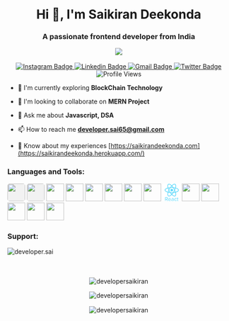  <!-- ![logo](https://github.com/Ashutosh-PMishra/Ashutosh-PMishra/blob/main/Github%20Banner.png) -->
 <h1 align="center">Hi 👋, I'm Saikiran Deekonda</h1>
 <!-- <h3 align="center">A passionate Software Engineer from India</h3> -->
 <h3 align="center">A passionate frontend developer from India</h3>
 <!-- <h3 align="center">Full Stack Developer</h3> -->
 <p align="center">
   <img src="https://readme-typing-svg.herokuapp.com?color=0d8eceF&size=20&center=true&vCenter=true&width=550&height=60&lines=Hello+👋,+I'm+Saikiran!;+Passionate+Full+Stack+Developer+🚀;+Building+innovative+products+is+my+passion+✨;+Speaker+and+Mentor+in+Tech+Communities+🎤;+⏳+On+a+mission+to+empower+through+technology!;">
 </p> 
 
 <div align="center">
     <a href="https://instagram.com/saikiran_deekonda">
         <img src="https://img.shields.io/badge/@saikiran.deekonda-30302f?style=flat&logo=instagram&logoColor=white" alt="Instagram Badge">
     </a>
     <a href="https://linkedin.com/in/saikiran-deekonda">
         <img src="https://img.shields.io/badge/saikiran-30302f?style=flat&logo=linkedin" alt="Linkedin Badge">
     </a>
     <a href="mailto:developer.sai65@gmail.com">
         <img src="https://img.shields.io/badge/developer.sai65@gmail.com-30302f?style=flat&logo=Gmail&logoColor=white" alt="Gmail Badge">
     </a>
     <a href="https://twitter.com/DeveloperSai65">
         <img src="https://img.shields.io/badge/DeveloperSai65-30302f?style=flat&logo=Twitter&logoColor=white" alt="Twitter Badge">
     </a>
     <a >
         <img src="https://komarev.com/ghpvc/?username=developersaikiran&label=Profile%20views&color=0e75b6&style=flat" alt="Profile Views">
     </a>
 </div>
 
 
 
 - 🌱 I'm currently exploring **BlockChain Technology**
 
 - 👯 I'm looking to collaborate on **MERN Project**
 
 - 💬 Ask me about **Javascript, DSA**
 
 - 📫 How to reach me **developer.sai65@gmail.com**
 
 - 📄 Know about my experiences [https://saikirandeekonda.com](https://saikirandeekonda.herokuapp.com/)
 
 
 
 <h3 align="left">Languages and Tools:</h3>
 <p align="left"> 
     <a rel="noreferrer" style="display: inline-flex; overflow: hidden; background-color: #f2f2f2; border-radius: 5px; padding: 0px;"> 
         <img src="https://cdn-icons-png.flaticon.com/128/5968/5968292.png"  width="40" height="40"/> 
     </a>
     <a rel="noreferrer" style="display: inline-flex; overflow: hidden; background-color: #f2f2f2; border-radius: 5px; padding: 0px;"> 
         <img src="https://cdn-icons-png.flaticon.com/128/5968/5968381.png"  width="40" height="40"/> 
     </a>
     <a rel="noreferrer"> 
         <img src="https://cdn-icons-png.flaticon.com/128/1051/1051277.png"  width="40" height="40"/> 
     </a>
     <a rel="noreferrer"> 
         <img src="https://cdn-icons-png.flaticon.com/128/732/732190.png"  width="40" height="40"/> 
     </a>
     <a rel="noreferrer" > 
         <img src="https://img.icons8.com/?size=80&id=sh3mEpjaKHWj&format=png"  width="40" height="40"/> 
     </a>
     <a rel="noreferrer" > 
         <img src="https://www.freepnglogos.com/uploads/logo-mysql-png/logo-mysql-mysql-logo-png-images-are-download-crazypng-21.png"  width="40" height="40"/> 
     </a>
     <a rel="noreferrer"> 
         <img src="https://img.icons8.com/?size=80&id=LwQEs9KnDgIo&format=png"  width="40" height="40"/> 
     </a>
     <a rel="noreferrer"> 
         <img src="https://img.icons8.com/?size=80&id=8rKdRqZFLurS&format=png"  width="40" height="40"/> 
     </a>
     <a rel="noreferrer"> 
         <img src="https://raw.githubusercontent.com/devicons/devicon/master/icons/react/react-original-wordmark.svg"  width="40" height="40"/> 
     </a>
     <a rel="noreferrer"> 
         <img src="https://img.icons8.com/?size=48&id=123603&format=png"  width="40" height="40"/> 
     </a>
     <a rel="noreferrer"> 
         <img src="https://img.icons8.com/?size=48&id=71257&format=png"  width="40" height="40"/> 
     </a>
     <a rel="noreferrer"> 
         <img src="https://img.icons8.com/?size=48&id=hsPbhkOH4FMe&format=png"  width="40" height="40"/> 
     </a>
     <a rel="noreferrer"> 
         <img src="https://img.icons8.com/?size=48&id=nUFOCFvI5eIk&format=png"  width="40" height="40"/> 
     </a>
     <a rel="noreferrer"> 
         <img src="https://cdn-icons-png.flaticon.com/128/7067/7067846.png"  width="40" height="40"/> 
     </a>
 </p>
 
 <h3 align="left">Support:</h3>
     <a href="https://www.buymeacoffee.com/developer.sai"> 
         <img align="left" src="https://cdn.buymeacoffee.com/buttons/v2/default-yellow.png" height="50" width="210" alt="developer.sai" />
     </a>
 <br>
 <br>
 <br>
   
 <p align="center">
     <img align="center" src="https://github-readme-stats.vercel.app/api/top-langs?username=developersaikiran&show_icons=true&locale=en&layout=compact" alt="developersaikiran" />
 </p>
 
 <p align="center">
     <img align="center" src="https://github-readme-stats.vercel.app/api?username=developersaikiran&show_icons=true&locale=en" alt="developersaikiran" />
 </p>
 
 <p align="center">
     <img align="center" src="https://github-readme-streak-stats.herokuapp.com/?user=developersaikiran&" alt="developersaikiran" />
 </p>
